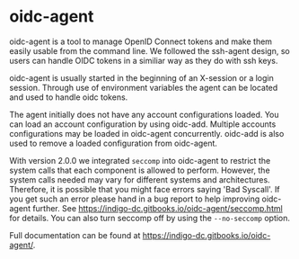 # oidc-agent
oidc-agent is a tool to manage OpenID Connect tokens and make them easily usable 
from the command line. We followed the ssh-agent design, so users can 
handle OIDC tokens in a similiar way as they do with ssh keys. 

oidc-agent is usually started in the beginning of an X-session or a login session. 
Through use of environment variables the agent can be located and used to handle 
oidc tokens.

The agent initially does not have any account configurations loaded.  You can load an
account configuration by using oidc-add.  Multiple accounts configurations may
be loaded in oidc-agent concurrently.  oidc-add is also used to remove a loaded
configuration from oidc-agent.

With version 2.0.0 we integrated ```seccomp``` into oidc-agent to restrict the system calls that each component is allowed to perform. However, the system calls needed may vary for different systems and architectures. Therefore, it is possible that you might face errors saying 'Bad Syscall'. If you get such an error please hand in a bug report to help improving oidc-agent further. See https://indigo-dc.gitbooks.io/oidc-agent/seccomp.html for details. You can also turn seccomp off by using the ```--no-seccomp``` option.

Full documentation can be found at https://indigo-dc.gitbooks.io/oidc-agent/.

